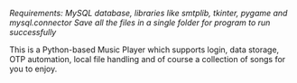 *Requirements: MySQL database, libraries like smtplib, tkinter, pygame and mysql.connector*
*Save all the files in a single folder for program to run successfully*

This is a Python-based Music Player which supports login, data storage, OTP automation, local file handling and of course a collection of songs for you to enjoy.
